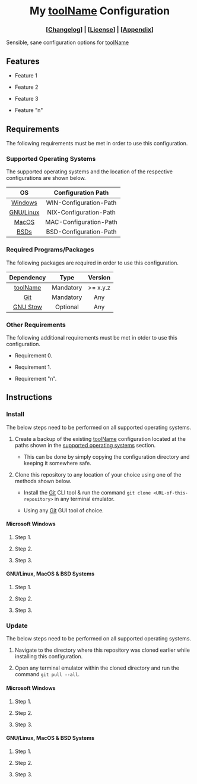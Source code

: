 <!-- HTML Formatted Title -->
<h1 align="center">My <a href="https://toolurl.com">toolName</a> Configuration</h1>

<!-- HTML Formatted Changelog & License Links -->
<h3 align="center">
  [<a href="CHANGELOG.md">Changelog</a>] | [<a href="LICENSE">License</a>] | [<a href="APPENDIX.md">Appendix</a>]
</h3>

Sensible, sane configuration options for [toolName]

## Features

- Feature 1

- Feature 2

- Feature 3

- Feature "n"

## Requirements

The following requirements must be met in order to use this configuration.

### Supported Operating Systems

The supported operating systems and the location of the respective configurations are shown below.

|     **OS**    |  **Configuration Path**  |
|:-------------:|:------------------------:|
|  [Windows]    |  WIN-Configuration-Path  |
|  [GNU/Linux]  |  NIX-Configuration-Path  |
|  [MacOS]      |  MAC-Configuration-Path  |
|  [BSDs]       |  BSD-Configuration-Path  |

### Required Programs/Packages

The following packages are required in order to use this configuration.

|   **Dependency**  |   **Type**  |  **Version**  |
|:-----------------:|:-----------:|:-------------:|
|  [toolName]       |  Mandatory  |   >= x.y.z    |
|  [Git]            |  Mandatory  |       Any     |
|  [GNU Stow]       |  Optional   |       Any     |

### Other Requirements

The following additional requirements must be met in otder to use this configuration.

- Requirement 0.

- Requirement 1.

- Requirement "n".

## Instructions

### Install

The below steps need to be performed on all supported operating systems.

1. Create a backup of the existing [toolName] configuration located at the paths shown in the [supported operating systems](#supported-operating-systems) section.

   - This can be done by simply copying the configuration directory and keeping it somewhere safe.

2. Clone this repository to any location of your choice using one of the methods shown below.

   - Install the [Git] CLI tool & run the command `git clone <URL-of-this-repository>` in any terminal emulator.

   - Using any [Git] GUI tool of choice.

#### Microsoft Windows

1. Step 1.

2. Step 2.

3. Step 3.

#### GNU/Linux, MacOS & BSD Systems

1. Step 1.

2. Step 2.

3. Step 3.

### Update

The below steps need to be performed on all supported operating systems.

1. Navigate to the directory where this repository was cloned earlier while installing this configuration.

2. Open any terminal emulator within the cloned directory and run the command `git pull --all`.

#### Microsoft Windows

1. Step 1.

2. Step 2.

3. Step 3.

#### GNU/Linux, MacOS & BSD Systems

1. Step 1.

2. Step 2.

3. Step 3.

<!-- Annotations -->
<!-- The below mentioned ID-style links are used throughout the above document -->
<!-- These appear only in the markdown source code and are invisible in the rendered document -->

[toolName]: https://toolurl.com "toolName"
[Windows]: https://en.wikipedia.org/wiki/Microsoft_Windows "Windows"
[GNU/Linux]: https://en.wikipedia.org/wiki/Linux "GNU/Linux"
[MacOS]: https://en.wikipedia.org/wiki/MacOS "MacOS"
[BSDs]: https://en.wikipedia.org/wiki/List_of_BSD_operating_systems "List Of BSD Operating Systems"
[Git]: https://git-scm.com "Git SCM"
[GNU Stow]: https://www.gnu.org/software/stow "GNU Stow"

